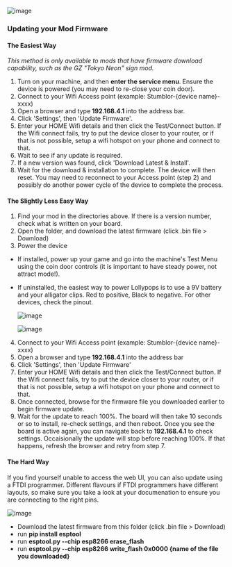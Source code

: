 ![image](https://user-images.githubusercontent.com/3416626/146519116-27e0c64f-bc0b-44f8-83ff-b28c550571a6.png)

### Updating your Mod Firmware

#### The Easiest Way

*This method is only available to mods that have firmware download capability, such as the GZ "Tokyo Neon" sign mod.*

1. Turn on your machine, and then **enter the service menu**. Ensure the device is powered (you may need to re-close your coin door).
2. Connect to your Wifi Access point (example: Stumblor-{device name}-xxxx)
3. Open a browser and type **192.168.4.1** into the address bar.
4. Click 'Settings', then 'Update Firmware'.
5. Enter your HOME Wifi details and then click the Test/Connect button. If the Wifi connect fails, try to put the device closer to your router, or if that is not possible, setup a wifi hotspot on your phone and connect to that.
6. Wait to see if any update is required.
7. If a new version was found, click 'Download Latest & Install'. 
8. Wait for the download & installation to complete. The device will then reset. You may need to reconnect to your Access point (step 2) and possibly do another power cycle of the device to complete the process.

#### The Slightly Less Easy Way

1. Find your mod in the directories above. If there is a version number, check what is written on your board.
2. Open the folder, and download the latest firmware (click .bin file > Download)
3. Power the device
  * If installed, power up your game and go into the machine's Test Menu using the coin door controls (it is important to have steady power, not attract mode!).
  * If uninstalled, the easiest way to power Lollypops is to use a 9V battery and your alligator clips. Red to positive, Black to negative. For other devices, check the pinout.

    ![image](https://user-images.githubusercontent.com/3416626/133926847-52d98d64-d494-41fb-b7c8-ddf0166606c7.png)

    ![image](https://user-images.githubusercontent.com/3416626/133926854-f6d35e71-669c-4c4b-84df-e83bc10cbb64.png)


4. Connect to your Wifi Access point (example: Stumblor-{device name}-xxxx)
5. Open a browser and type **192.168.4.1** into the address bar
6. Click 'Settings', then 'Update Firmware'
7. Enter your HOME Wifi details and then click the Test/Connect button. If the Wifi connect fails, try to put the device closer to your router, or if that is not possible, setup a wifi hotspot on your phone and connect to that.
8. Once connected, browse for the firmware file you downloaded earlier to begin firmware update.
9. Wait for the update to reach 100%. The board will then take 10 seconds or so to install, re-check settings, and then reboot. Once you see the board is active again, you can navigate back to **192.168.4.1** to check settings. Occaisionally the update will stop before reaching 100%. If that happens, refresh the browser and retry from step 7.

#### The Hard Way

If you find yourself unable to access the web UI, you can also update using a FTDI programmer. Different flavours if FTDI programmers have different layouts, so make sure you take a look at your documenation to ensure you are connecting to the right pins.

![image](https://user-images.githubusercontent.com/3416626/138160041-0c45ab58-f65d-4d75-89f1-a1b4c3f383f7.png)

* Download the latest firmware from this folder (click .bin file > Download)
* run **pip install esptool**
* run **esptool.py --chip esp8266 erase_flash**
* run **esptool.py --chip esp8266 write_flash 0x0000 {name of the file you downloaded}**
